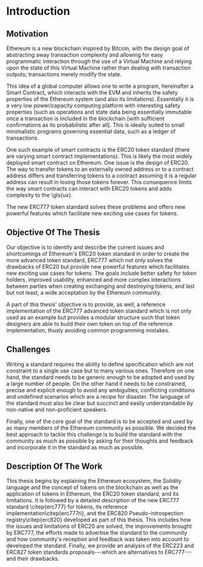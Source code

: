 # Introduction

<!-- Introduce:

 - Blockchain / Ethereum (briefly)
 - Define Tokens, ERC20, the need for a new standard
 - Introduce ERC777 
 - Define payment channels and reason for existence, use as credit card
 - Define loyalty points for credit cards -->

## Motivation

Ethereum is a new blockchain inspired by Bitcoin, with the design goal of abstracting away transaction complexity and allowing for easy programmatic interaction through the use of a Virtual Machine and relying upon the state of this Virtual Machine rather than dealing with transaction outputs; transactions merely modify the state.

This idea of a global computer allows one to write a program, hereinafter a Smart Contract, which interacts with the EVM and inherits the safety properties of the Ethereum system (and also its limitations). Essentially it is a very low power/capacity computing platform with interesting safety properties (such as operations and state data being essentially immutable once a transaction is included in the blockchain [with sufficient confirmations as its probabilistic after all]. This is ideally suited to small minimalistic programs governing essential data, such as a ledger of transactions.

One such example of smart contracts is the ERC20 token standard (there are varying smart contract implementations). This is likely the most widely deployed smart contract on Ethereum. One issue is the design of ERC20. The way to transfer tokens to an externally owned address or to a contract address differs and transferring tokens to a contract assuming it is a regular address can result in losing those tokens forever. This consequence limits the way smart contracts can interact with ERC20 tokens and adds complexity to the \gls{ux}.

The new ERC777 token standard solves these problems and offers new powerful features which facilitate new exciting use cases for tokens.

## Objective Of The Thesis

Our objective is to identify and describe the current issues and shortcomings of Ethereum's ERC20 token standard in order to create the more advanced token standard, ERC777 which not only solves the drawbacks of ERC20 but provide new powerful features which facilitates new exciting use cases for tokens. The goals include better safety for token holders, improved usability, enhanced and more complex interactions between parties when creating exchanging and destroying tokens, and last but not least, a wide acceptation by the Ethereum community.

A part of this thesis' objective is to provide, as well, a reference implementation of the ERC777 advanced token standard which is not only used as an example but provides a modular structure such that token designers are able to build their own token on top of the reference implementation, thusly avoiding common programming mistakes.

## Challenges

Writing a standard requires the ability to define specification which are not constraint to a single use case but to many various ones. Therefore on one hand, the standard needs to be generic enough to be adopted and used by a large number of people. On the other hand it needs to be constrained, precise and explicit enough to avoid any ambiguities, conflicting conditions and undefined scenarios which are a recipe for disaster. The language of the standard must also be clear but succinct and easily understandable by non-native and non-proficient speakers.

Finally, one of the core goal of the standard is to be accepted and used by as many members of the Ethereum community as possible. We decided the best approach to tackle this challenge is to build the standard with the community as much as possible by asking for their thoughts and feedback and incorporate it in the standard as much as possible.


## Description Of The Work

This thesis begins by explaining the Ethereum ecosystem, the Solidity language   and the concept of tokens on the blockchain as well as the application of tokens in Ethereum, the ERC20 token standard, and its limitations. It is followed by a detailed description of the new ERC777 standard \citep{erc777} for tokens, its reference implementation\citep{erc777ri}, and the ERC820 Pseudo-introspection registry\citep{erc820} developed as part of this thesis. This includes how the issues and limitations of ERC20 are solved, the improvements brought by ERC777, the efforts made to advertise the standard to the community and how community's reception and feedback was taken into account to developed the standard. Finally, we provide an analysis of the ERC223 and ERC827 token standards proposals---which are alternatives to ERC777---and their drawbacks.
